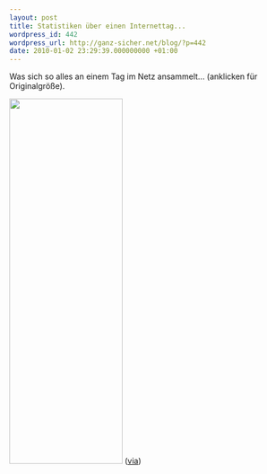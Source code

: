 ```yaml
---
layout: post
title: Statistiken über einen Internettag...
wordpress_id: 442
wordpress_url: http://ganz-sicher.net/blog/?p=442
date: 2010-01-02 23:29:39.000000000 +01:00
---
```

Was sich so alles an einem Tag im Netz ansammelt... (anklicken für Originalgröße).

<a href="http://www.onlineeducation.net/internet/" target="_self"><img class="borderimg centered" title="ein tag im netz" src="/wp-content/uploads/ein-tag-im-netz.jpg" alt="" width="202" height="651" /></a>
(<a href="http://www.tobbis-blog.de/internet/2009-12-30-ein-tag-im-internet/" target="_blank">via</a>)

